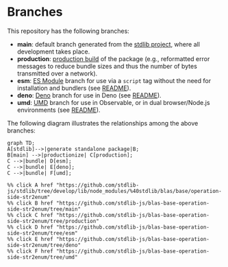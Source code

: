 <!--

@license Apache-2.0

Copyright (c) 2022 The Stdlib Authors.

Licensed under the Apache License, Version 2.0 (the "License");
you may not use this file except in compliance with the License.
You may obtain a copy of the License at

    http://www.apache.org/licenses/LICENSE-2.0

Unless required by applicable law or agreed to in writing, software
distributed under the License is distributed on an "AS IS" BASIS,
WITHOUT WARRANTIES OR CONDITIONS OF ANY KIND, either express or implied.
See the License for the specific language governing permissions and
limitations under the License.

-->

# Branches

This repository has the following branches:

-   **main**: default branch generated from the [stdlib project][stdlib-url], where all development takes place.
-   **production**: [production build][production-url] of the package (e.g., reformatted error messages to reduce bundle sizes and thus the number of bytes transmitted over a network).
-   **esm**: [ES Module][esm-url] branch for use via a `script` tag without the need for installation and bundlers (see [README][esm-readme]).
-   **deno**: [Deno][deno-url] branch for use in Deno (see [README][deno-readme]).
-   **umd**: [UMD][umd-url] branch for use in Observable, or in dual browser/Node.js environments (see [README][umd-readme]).

The following diagram illustrates the relationships among the above branches:

```mermaid
graph TD;
A[stdlib]-->|generate standalone package|B;
B[main] -->|productionize| C[production];
C -->|bundle| D[esm];
C -->|bundle| E[deno];
C -->|bundle| F[umd];

%% click A href "https://github.com/stdlib-js/stdlib/tree/develop/lib/node_modules/%40stdlib/blas/base/operation-side-str2enum"
%% click B href "https://github.com/stdlib-js/blas-base-operation-side-str2enum/tree/main"
%% click C href "https://github.com/stdlib-js/blas-base-operation-side-str2enum/tree/production"
%% click D href "https://github.com/stdlib-js/blas-base-operation-side-str2enum/tree/esm"
%% click E href "https://github.com/stdlib-js/blas-base-operation-side-str2enum/tree/deno"
%% click F href "https://github.com/stdlib-js/blas-base-operation-side-str2enum/tree/umd"
```

[stdlib-url]: https://github.com/stdlib-js/stdlib/tree/develop/lib/node_modules/%40stdlib/blas/base/operation-side-str2enum
[production-url]: https://github.com/stdlib-js/blas-base-operation-side-str2enum/tree/production
[deno-url]: https://github.com/stdlib-js/blas-base-operation-side-str2enum/tree/deno
[deno-readme]: https://github.com/stdlib-js/blas-base-operation-side-str2enum/blob/deno/README.md
[umd-url]: https://github.com/stdlib-js/blas-base-operation-side-str2enum/tree/umd
[umd-readme]: https://github.com/stdlib-js/blas-base-operation-side-str2enum/blob/umd/README.md
[esm-url]: https://github.com/stdlib-js/blas-base-operation-side-str2enum/tree/esm
[esm-readme]: https://github.com/stdlib-js/blas-base-operation-side-str2enum/blob/esm/README.md